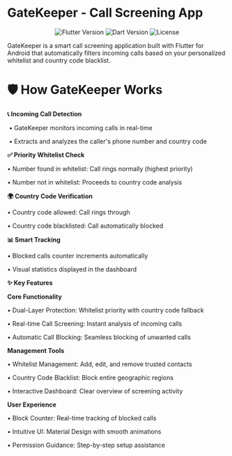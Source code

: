 # GateKeeper - Call Screening App

<p align="center"> <img src="https://img.shields.io/badge/Flutter-3.19-blue?style=flat&logo=flutter" alt="Flutter Version"> <img src="https://img.shields.io/badge/Dart-3.1-blue?style=flat&logo=dart" alt="Dart Version"> <img src="https://img.shields.io/badge/License-MIT-green?style=flat" alt="License"> </p>

 GateKeeper is a smart call screening application built with Flutter for Android that automatically filters incoming calls based on your personalized whitelist and country code blacklist.

 # 🛡️ How GateKeeper Works

**📞 Incoming Call Detection**

 &nbsp;• GateKeeper monitors incoming calls in real-time

 &nbsp;• Extracts and analyzes the caller's phone number and country code

**✅ Priority Whitelist Check**

   • Number found in whitelist: Call rings normally (highest priority)

   • Number not in whitelist: Proceeds to country code analysis

**🌍 Country Code Verification**

   • Country code allowed: Call rings through

   • Country code blacklisted: Call automatically blocked

**📊 Smart Tracking**

   • Blocked calls counter increments automatically

   • Visual statistics displayed in the dashboard

 **✨ Key Features**
 
**Core Functionality**

• Dual-Layer Protection: Whitelist priority with country code fallback

• Real-time Call Screening: Instant analysis of incoming calls

• Automatic Call Blocking: Seamless blocking of unwanted calls

**Management Tools**

• Whitelist Management: Add, edit, and remove trusted contacts

• Country Code Blacklist: Block entire geographic regions

• Interactive Dashboard: Clear overview of screening activity

**User Experience**

• Block Counter: Real-time tracking of blocked calls

• Intuitive UI: Material Design with smooth animations

• Permission Guidance: Step-by-step setup assistance
